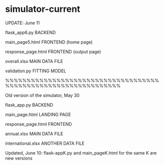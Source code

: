 # simulator-current
UPDATE: June 11

flask_app6.py BACKEND

main_page5.html FRONTEND (home page)

response_page.html FRONTEND (output page)

overall.xlsx MAIN DATA FILE

validation.py FITTING MODEL

%%%%%%%%%%%%%%%%%%%%%%%%%%%%%%%%%%%%%%%%%%%%%%%%%%%%%%%%%%%%%%%

Old version of the simulator, May 30

flask_app.py BACKEND

main_page.html LANDING PAGE

response_page.html FRONTEND

annual.xlsx MAIN DATA FILE

international.xlsx ANOTHER DATA FILE

Updated, June 10: 
flask-appK.py and main_pageK.html for the same K are new versions
